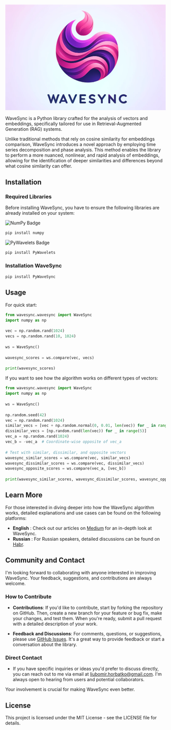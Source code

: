 ![WaveSync](/img/wavesync.png)


WaveSync is a Python library crafted for the analysis of vectors and embeddings, specifically tailored for use in Retrieval-Augmented Generation (RAG) systems. 

Unlike traditional methods that rely on cosine similarity for embeddings comparison, WaveSync introduces a novel approach by employing time series decomposition and phase analysis. This method enables the library to perform a more nuanced, nonlinear, and rapid analysis of embeddings, allowing for the identification of deeper similarities and differences beyond what cosine similarity can offer.

## Installation

### Required Libraries

Before installing WaveSync, you have to ensure the following libraries are already installed on your system:

![NumPy Badge](https://img.shields.io/badge/NumPy-%23013243.svg?&style=for-the-badge&logo=numpy&logoColor=white) 
```bash
pip install numpy
```

![PyWavelets Badge](https://img.shields.io/badge/PyWavelets-%23013243.svg?&style=for-the-badge&logo=pywavelets&logoColor=white)
```bash
pip install PyWavelets
```

### Installation WaveSync


```bash
pip install PyWaveSync
```

## Usage

For quick start:

```python
from wavesync.wavesync import WaveSync
import numpy as np

vec = np.random.rand(1024)  
vecs = np.random.rand(10, 1024)

ws = WaveSync()

wavesync_scores = ws.compare(vec, vecs)

print(wavesync_scores)
```

If you want to see how the algorithm works on different types of vectors:

```python
from wavesync.wavesync import WaveSync
import numpy as np

ws = WaveSync()

np.random.seed(42)  
vec = np.random.rand(1024)  
similar_vecs = [vec + np.random.normal(0, 0.01, len(vec)) for _ in range(5)]
dissimilar_vecs = [np.random.rand(len(vec)) for _ in range(5)]
vec_a = np.random.rand(1024)
vec_b = -vec_a  # Coordinate-wise opposite of vec_a

# Test with similar, dissimilar, and opposite vectors
wavesync_similar_scores = ws.compare(vec, similar_vecs)
wavesync_dissimilar_scores = ws.compare(vec, dissimilar_vecs)
wavesync_opposite_scores = ws.compare(vec_a, [vec_b])

print(wavesync_similar_scores, wavesync_dissimilar_scores, wavesync_opposite_scores)
```

## Learn More

For those interested in diving deeper into how the WaveSync algorithm works, detailed explanations and use cases can be found on the following platforms:

- **English** : Check out our articles on [Medium](https://medium.com/@guyfloki/wavesync-a-new-path-to-nonlinear-analysis-of-embeddings-3c7cd0ae77fc) for an in-depth look at WaveSync. 
- **Russian** : For Russian speakers, detailed discussions can be found on [Habr](https://habr.com/ru/articles/798447/).

## Community and Contact

I'm looking forward to collaborating with anyone interested in improving WaveSync. Your feedback, suggestions, and contributions are always welcome.

### How to Contribute

- **Contributions**: If you'd like to contribute, start by forking the repository on GitHub. Then, create a new branch for your feature or bug fix, make your changes, and test them. When you're ready, submit a pull request with a detailed description of your work.

- **Feedback and Discussions**: For comments, questions, or suggestions, please use [GitHub Issues](https://github.com/guyfloki/wavesync/issues). It's a great way to provide feedback or start a conversation about the library.

### Direct Contact

- If you have specific inquiries or ideas you'd prefer to discuss directly, you can reach out to me via email at [liubomir.horbatko@gmail.com](mailto:liubomir.horbatko@gmail.com). I'm always open to hearing from users and potential collaborators.

Your involvement is crucial for making WaveSync even better.


## License

This project is licensed under the MIT License - see the LICENSE file for details.
